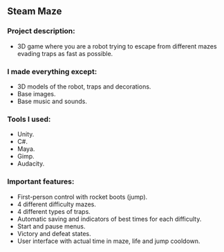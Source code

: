 ## Steam Maze

### Project description: 
- 3D game where you are a robot trying to escape from different mazes evading traps as fast as possible. 

### I made everything except: 
- 3D models of the robot, traps and decorations. 
- Base images. 
- Base music and sounds. 

### Tools I used: 
- Unity.
- C#.
- Maya.
- Gimp.
- Audacity.

### Important features: 
- First-person control with rocket boots (jump).
- 4 different difficulty mazes.
- 4 different types of traps.
- Automatic saving and indicators of best times for each difficulty.
- Start and pause menus.
- Victory and defeat states.
- User interface with actual time in maze, life and jump cooldown.
